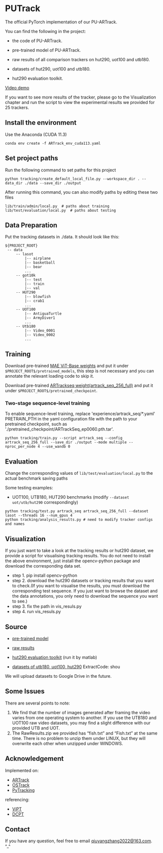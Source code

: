 # PUTrack

The official PyTorch implementation of our PU-ARTrack.

You can find the following in the project:

- the code of PU-ARTrack.

- pre-trained model of PU-ARTrack.

- raw results of all comparison trackers on hut290, uot100 and utb180.

- datasets of hut290, uot100 and utb180.

- hut290 evaluation toolkit.

[Video demo](https://www.youtube.com/watch?v=1o3grzw8MO4&list=PL_Ck6QBhC5KrmOmwwwngfsJpqGaEd7dHV)

If you want to see more results of the tracker, please go to the Visualization chapter and run the script to view the experimental results we provided for 25 trackers. 

## Install the environment

Use the Anaconda (CUDA 11.3)
```
conda env create -f ARTrack_env_cuda113.yaml
```

## Set project paths
Run the following command to set paths for this project
```
python tracking/create_default_local_file.py --workspace_dir . --data_dir ./data --save_dir ./output
```
After running this command, you can also modify paths by editing these two files
```
lib/train/admin/local.py  # paths about training
lib/test/evaluation/local.py  # paths about testing
```

## Data Preparation
Put the tracking datasets in ./data. It should look like this:
   ```
   ${PROJECT_ROOT}
    -- data
        -- lasot
            |-- airplane
            |-- basketball
            |-- bear
            ...
        -- got10k
            |-- test
            |-- train
            |-- val
        -- HUT290
            |-- blowfish
            |-- crab1
            ...
        -- UOT100
            |-- AntiguaTurtle
            |-- ArmyDiver1
            ...
        -- Utb180
            |-- Video_0001
            |-- Video_0002
            ...
   ```

## Training
Download pre-trained [MAE ViT-Base weights](https://dl.fbaipublicfiles.com/mae/pretrain/mae_pretrain_vit_base.pth) and put it under `$PROJECT_ROOT$/pretrained_models`, this step is not necessary and you can annotate the relevant loading code to skip it. 

Download pre-trained [ARTrackseq weight(artrack_seq_256_full)](https://drive.google.com/drive/folders/1KsH_MIZIdgjZpUZBmR4P88yeYDqM8yNW) and put it under `$PROJECT_ROOT$/pretrained_checkpoint`.


### Two-stage sequence-level training

To enable sequence-level training, replace 'experience/artrack_seq/*.yaml' PRETRAIN_PTH in the yaml configuration file with the path to your pretrained checkpoint, such as './pretrained_checkpoint/ARTrackSeq_ep0060.pth.tar'.

```
python tracking/train.py --script artrack_seq --config artrack_seq_256_full --save_dir ./output --mode multiple --nproc_per_node 4 --use_wandb 0
```

## Evaluation

Change the corresponding values of `lib/test/evaluation/local.py` to the actual benchmark saving paths

Some testing examples:
- UOT100, UTB180, HUT290 benchmarks (modify `--dataset uot/utb/hut290` correspondingly)
```
python tracking/test.py artrack_seq artrack_seq_256_full --dataset lasot --threads 16 --num_gpus 4
python tracking/analysis_results.py # need to modify tracker configs and names
```

## Visualization

If you just want to take a look at the tracking results or hut290 dataset, we provide a script for visualising tracking results. You do not need to install the above environment, just install the opencv-python package and download the corresponding data set. 

- step 1. pip install opencv-python
- step 2. download the hut290 datasets or tracking results that you want to check.(If you want to visualise the results, you must download the corresponding test sequence. If you just want to browse the dataset and the data annotations, you only need to download the sequence you want to see.)
- step 3. fix the path in vis_resuls.py
- step 4. run vis_resuls.py

## Source

- [pre-trained model](https://drive.google.com/drive/folders/1nrHsig2k7qDLXVw_ym2FUK75qyfQx67_?usp=drive_link)

- [raw results](https://drive.google.com/drive/folders/1nrHsig2k7qDLXVw_ym2FUK75qyfQx67_?usp=drive_link)

- [hut290 evaluation toolkit](https://drive.google.com/drive/folders/1nrHsig2k7qDLXVw_ym2FUK75qyfQx67_?usp=drive_link) (run it by matlab)

- [datasets of utb180, uot100, hut290]( https://pan.baidu.com/s/1cqd6zsEbrk6kIozPLLBIww?pwd=shou) ExtractCode: shou

  
We will upload datasets to Google Drive in the future.

## Some Issues
There are several points to note:
1. We find that the number of images generated after framing the video varies from one operating system to another. If you use the UTB180 and UOT100 raw video datasets, you may find a slight difference with our provided UTB and UOT.
2. The RawResults.zip we provided has “fish.txt” and “Fish.txt” at the same time. There is no problem to unzip them under LINUX, but they will overwrite each other when unzipped under WINDOWS.
## Acknowledgement
Implemented on:
- [ARTrack](https://github.com/MIV-XJTU/ARTrack)
- [OSTrack](https://github.com/botaoye/OSTrack)
- [PyTracking](https://github.com/visionml/pytracking)

referencing:
- [ViPT](https://github.com/jiawen-zhu/ViPT)
- [DCPT](https://arxiv.org/abs/2309.10491)
## Contact
If you have any question, feel free to email qiuyangzhang2022@163.com. ^_^


